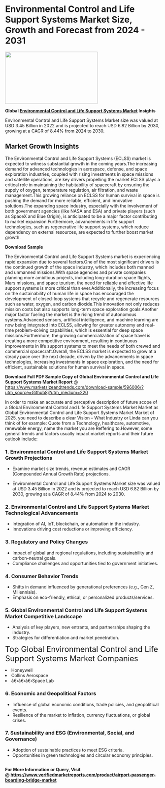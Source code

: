 <H1>Environmental Control and Life Support Systems Market Size, Growth and Forecast from 2024 - 2031</H1><img class="aligncenter size-medium wp-image-584254" src="https://thirdeyenews.in/wp-content/uploads/2024/09/Global-Market-Research-300x168.jpeg" alt="" width="300" height="168" /><p><strong>Global&nbsp;<a href="https://www.marketsizeandtrends.com/download-sample/596006/?utm_source=Github8j?utm_medium=220">Environmental Control and Life Support Systems Market</a> Insights</strong></p><p>Environmental Control and Life Support Systems Market size was valued at USD 3.45 Billion in 2022 and is projected to reach USD 6.82 Billion by 2030, growing at a CAGR of 8.44% from 2024 to 2030.</p><p><h2>Market Growth Insights</h2> <p>The Environmental Control and Life Support Systems (ECLSS) market is expected to witness substantial growth in the coming years.The increasing demand for advanced technologies in aerospace, defense, and space exploration industries, coupled with rising investments in space missions and satellite operations, are key drivers propelling the market.ECLSS plays a critical role in maintaining the habitability of spacecraft by ensuring the supply of oxygen, temperature regulation, air filtration, and waste management.This growing reliance on ECLSS for human survival in space is pushing the demand for more reliable, efficient, and innovative solutions.The expanding space industry, especially with the involvement of both government agencies (like NASA and ESA) and private players (such as SpaceX and Blue Origin), is anticipated to be a major factor contributing to market expansion.Furthermore, advancements in life support technologies, such as regenerative life support systems, which reduce dependency on external resources, are expected to further boost market growth.</p> <p><strong>Download Sample</strong></p> <p>The Environmental Control and Life Support Systems market is experiencing rapid expansion due to several factors.One of the most significant drivers is the continued growth of the space industry, which includes both manned and unmanned missions.With space agencies and private companies planning more ambitious projects, including long-duration space flights, Mars missions, and space tourism, the need for reliable and effective life support systems is more critical than ever.Additionally, the increasing focus on the sustainability of human life in space has encouraged the development of closed-loop systems that recycle and regenerate resources such as water, oxygen, and carbon dioxide.This innovation not only reduces mission costs but also supports long-term space exploration goals.Another major factor fueling the market is the rising trend of autonomous systems.Advanced sensors, artificial intelligence, and machine learning are now being integrated into ECLSS, allowing for greater autonomy and real-time problem-solving capabilities, which is essential for deep space missions.Furthermore, the growing commercialization of space travel is creating a more competitive environment, resulting in continuous improvements in life support systems to meet the needs of both crewed and commercial spacecraft.Overall, the ECLSS market is expected to grow at a steady pace over the next decade, driven by the advancements in space technologies, increasing investments in space exploration, and the need for efficient, sustainable solutions for human survival in space.</p> <p><span class=""><strong>Download Full PDF Sample Copy of Global Environmental Control and Life Support Systems Market Report</strong> @ <a href="https://www.marketsizeandtrends.com/download-sample/596006/?utm_source=Github8j?utm_medium=220" target="_blank">https://www.marketsizeandtrends.com/download-sample/596006/?utm_source=Github8j?utm_medium=220</a></span></p><p>In order to make an accurate and perceptive description of future scope of a Global&nbsp;Environmental Control and Life Support Systems Market Market as Global&nbsp;Environmental Control and Life Support Systems Market Market of 2025, you need to describe a clear Vision &ndash; What Industry or Linda can you think of for example: Quote from a Technology, healthcare, automotive, renewable energy, name the market you are Reffering to.However, some general trends and factors usually impact market reports and their future outlook include:</p><h3>1.&nbsp;<strong>Environmental Control and Life Support Systems Market Growth Projections</strong></h3><ul><li>Examine market size trends, revenue estimates and CAGR (Compounded Annual Growth Rate) projections.</li><li><p>Environmental Control and Life Support Systems Market size was valued at USD 3.45 Billion in 2022 and is projected to reach USD 6.82 Billion by 2030, growing at a CAGR of 8.44% from 2024 to 2030.</p></li></ul><h3>2.&nbsp;<strong>Environmental Control and Life Support Systems Market Technological Advancements</strong></h3><ul><li>Integration of AI, IoT, blockchain, or automation in the industry.</li><li>Innovations driving cost reductions or improving efficiency.</li></ul><h3>3.&nbsp;<strong>Regulatory and Policy Changes</strong></h3><ul><li>Impact of global and regional regulations, including sustainability and carbon-neutral goals.</li><li>Compliance challenges and opportunities tied to government initiatives.</li></ul><h3>4.&nbsp;<strong>Consumer Behavior Trends</strong></h3><ul><li>Shifts in demand influenced by generational preferences (e.g., Gen Z, Millennials).</li><li>Emphasis on eco-friendly, ethical, or personalized products/services.</li></ul><h3>5.&nbsp;<strong>Global Environmental Control and Life Support Systems Market Competitive Landscape</strong></h3><ul><li>Analysis of key players, new entrants, and partnerships shaping the industry.</li><li>Strategies for differentiation and market penetration.</li></ul><p data-pm-slice="1 1 []"><span style="color: inherit; font-family: inherit; font-size: 25px;">Top Global Environmental Control and Life Support Systems Market Companies</span></p><div class="" data-test-id=""><p><li>Honeywell</li><li> Collins Aerospace</li><li> â€‹â€‹â€‹Space Lab</li></p></div><h3>6.&nbsp;<strong>Economic and Geopolitical Factors</strong></h3><ul><li>Influence of global economic conditions, trade policies, and geopolitical events.</li><li>Resilience of the market to inflation, currency fluctuations, or global crises.</li></ul><h3>7.&nbsp;<strong>Sustainability and ESG (Environmental, Social, and Governance)</strong></h3><ul><li>Adoption of sustainable practices to meet ESG criteria.</li><li>Opportunities in green technologies and circular economy principles.</li></ul><h2><strong style="font-size: 14px;">For More Information or Query, Visit @&nbsp;</strong><a style="background-color: #ffffff; font-size: 14px;" href="https://www.marketsizeandtrends.com/report/environmental-control-and-life-support-systems-market/" target="_blank">https://www.verifiedmarketreports.com/product/airport-passenger-boarding-bridge-market</a></h2>